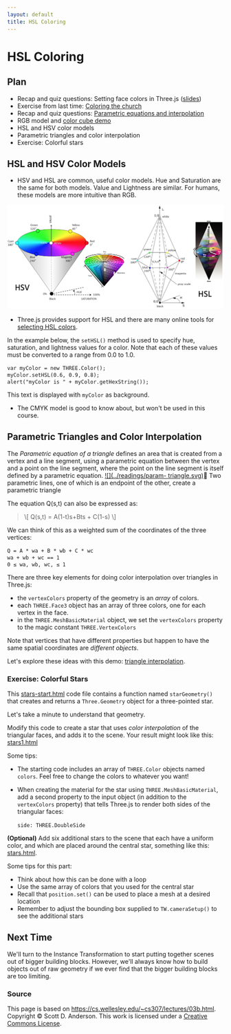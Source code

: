 ```yaml
---
layout: default
title: HSL Coloring
---
```

# HSL Coloring

## Plan

  * Recap and quiz questions: Setting face colors in Three.js ([slides](Lecture5.pdf)) 
  * Exercise from last time: [Coloring the church](03a-controls.html#colorChurch)
  * Recap and quiz questions: [Parametric equations and interpolation](03a-controls.html#parametric)
  * RGB model and [color cube demo](../demos/Color/colorcube.html)
  * HSL and HSV color models 
  * Parametric triangles and color interpolation 
  * Exercise: Colorful stars  

## HSL and HSV Color Models

  * HSV and HSL are common, useful color models. Hue and Saturation are the same for both models. Value and Lightness are similar. For humans, these models are more intuitive than RGB. 

![](img/colorReps.png)

  * Three.js provides support for HSL and there are many online tools for [ selecting HSL colors](http://hslpicker.com/). 

In the example below, the `setHSL()` method is used to specify hue,
saturation, and lightness values for a color. Note that each of these values
must be converted to a range from 0.0 to 1.0.

    
    var myColor = new THREE.Color();
    myColor.setHSL(0.6, 0.9, 0.8);
    alert("myColor is " + myColor.getHexString());
    

This text is displayed with `myColor` as background.

  * The CMYK model is good to know about, but won't be used in this course. 

## Parametric Triangles and Color Interpolation

The _Parametric equation of a triangle_ defines an area that is created from a
vertex and a line segment, using a parametric equation between the vertex and
a point on the line segment, where the point on the line segment is itself
defined by a parametric equation.  [![](../readings/param-
triangle.svg)](../readings/param-triangle.svg)  Two parametric lines, one of
which is an endpoint of the other, create a parametric triangle

The equation Q(s,t) can also be expressed as:

> \\[ Q(s,t) = A(1-t)s+Bts + C(1-s) \\]

We can think of this as a weighted sum of the coordinates of the three
vertices:

    
    Q = A * wa + B * wb + C * wc
    wa + wb + wc == 1
    0 ≤ wa, wb, wc, ≤ 1
    

There are three key elements for doing color interpolation over triangles in
Three.js:

  * the `vertexColors` property of the geometry is an _array_ of colors. 
  * each `THREE.Face3` object has an array of three colors, one for each vertex in the face. 
  * in the `THREE.MeshBasicMaterial` object, we set the `vertexColors` property to the magic constant `THREE.VertexColors`

Note that vertices that have different properties but happen to have the same
spatial coordinates are _different objects_.  

Let's explore these ideas with this demo:  [triangle
interpolation](../demos/Color/triangleInterpolation2.shtml).

### Exercise: Colorful Stars

This [stars-start.html](03b-exercises/stars-start.html) code file contains a
function named `starGeometry()` that creates and returns a `Three.Geometry`
object for a three-pointed star.

Let's take a minute to understand that geometry.

Modify this code to create a star that uses _color interpolation_ of the
triangular faces, and adds it to the scene. Your result might look like this:
[stars1.html](03b-exercises/stars1.html)

Some tips:

  * The starting code includes an array of `THREE.Color` objects named `colors`. Feel free to change the colors to whatever you want! 
  * When creating the material for the star using `THREE.MeshBasicMaterial`, add a second property to the input object (in addition to the `vertexColors` property) that tells Three.js to render both sides of the triangular faces: 

    `side: THREE.DoubleSide` 

**(Optional)** Add six additional stars to the scene that each have a uniform
color, and which are placed around the central star, something like this:
[stars.html](03b-exercises/stars.html).

Some tips for this part:

  * Think about how this can be done with a loop 
  * Use the same array of colors that you used for the central star 
  * Recall that `position.set()` can be used to place a mesh at a desired location 
  * Remember to adjust the bounding box supplied to `TW.cameraSetup()` to see the additional stars 

## Next Time

We'll turn to the Instance Transformation to start putting together scenes out
of bigger building blocks. However, we'll always know how to build objects out
of raw geometry if we ever find that the bigger building blocks are too
limiting.


### Source

This page is based on <https://cs.wellesley.edu/~cs307/lectures/03b.html>. Copyright &copy; Scott D. Anderson. This work is licensed under a [Creative Commons License](http://creativecommons.org/licenses/by-nc-sa/1.0/). 
